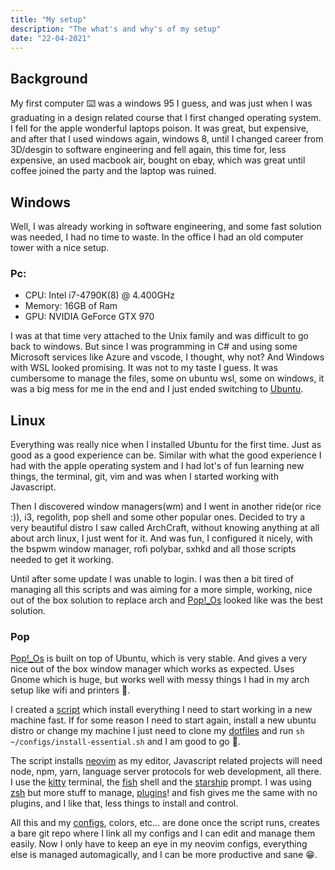 ```yaml
---
title: "My setup"
description: "The what's and why's of my setup"
date: "22-04-2021"
---
```


## Background

My first computer ⌨️ was a windows 95 I guess, and was just when I was graduating
in a design related course that I first changed operating system. I fell for
the apple wonderful laptops poison. It was great, but expensive, and after
that I used windows again, windows 8, until I changed career from 3D/desgin to
software engineering and fell again, this time for, less expensive, an used
macbook air, bought on ebay, which was great until coffee joined the party and
the laptop was ruined.

## Windows

Well, I was already working in software engineering, and some fast solution was
needed, I had no time to waste. In the office I had an old computer tower with
a nice setup.

### Pc:
  - CPU: Intel i7-4790K(8) @ 4.400GHz
  - Memory: 16GB of Ram
  - GPU: NVIDIA GeForce GTX 970

I was at that time very attached to the Unix family and was difficult to go back
to windows. But since I was programming in C# and using some Microsoft services
like Azure and vscode, I thought, why not? And Windows with WSL looked promising.
It was not to my taste I guess. It was cumbersome to manage the files, some on
ubuntu wsl, some on windows, it was a big mess for me in the end and I just
ended switching to [Ubuntu](https://ubuntu.com/).

## Linux

Everything was really nice when I installed Ubuntu for the first time. Just as
good as a good experience can be. Similar with what the good experience I had
with the apple operating system and I had lot's of fun learning new things,
the terminal, git, vim and was when I started working with Javascript.

Then I discovered window managers(wm) and I went in another ride(or rice :)),
i3, regolith, pop shell and some other popular ones. Decided to try a very
beautiful distro I saw called ArchCraft, without knowing anything at all about
arch linux, I just went for it. And was fun, I configured it nicely, with the
bspwm window manager, rofi polybar, sxhkd and all those scripts needed to get
it working.

Until after some update I was unable to login. I was then a bit tired of
managing all this scripts and was aiming for a more simple, working, nice out
of the box solution to replace arch and [Pop!_Os](https://pop.system76.com/)
looked like was the best solution.

### Pop

[Pop!_Os](https://pop.system76.com/) is built on top of Ubuntu, which is very
stable. And gives a very nice out of the box window manager which works as
expected. Uses Gnome which is huge, but works well with messy things I had in
my arch setup like wifi and printers 🥣.

I created a
[script](https://github.com/ofrades/configs/blob/master/install-essential.sh)
which install everything I need to start working in a new machine fast. If for some
reason I need to start again, install a new ubuntu distro or change my machine
I just need to clone my 
[dotfiles](https://github.com/ofrades/configs) and run
`sh ~/configs/install-essential.sh` and I am good to go 🚀.

The script installs [neovim](https://github.com/neovim/neovim) as my editor, Javascript
related projects will need node, npm, yarn, language server protocols for web
development, all there. I use the [kitty](https://sw.kovidgoyal.net/kitty/index.html)
terminal, the [fish](https://fishshell.com/) shell and the
[starship](https://starship.rs/) prompt. I was using
[zsh](https://www.zsh.org/) but more stuff to manage,
[plugins](https://github.com/ohmyzsh)! and fish gives me the same with no
plugins, and I like that, less things to install and control.

All this and my [configs](https://github.com/ofrades/configs), colors, etc... are done once the
script runs, creates a bare git repo where I link all my configs and I can
edit and manage them easily. Now I only have to keep an eye in my neovim configs,
everything else is managed automagically, and I can be more productive and sane 😁.

